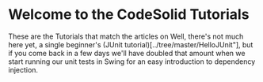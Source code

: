 Welcome to the CodeSolid Tutorials
=========

These are the Tutorials that match the articles on 
Well, there's not much here yet, a single beginner's (JUnit tutorial)[../tree/master/HelloJUnit"], but if you come back in a few days we'll have doubled that amount when we start running our unit tests in Swing for an easy introduction to dependency injection.
